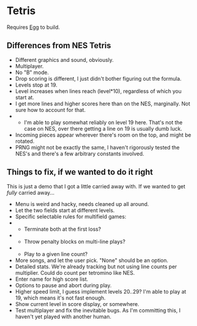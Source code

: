 # Tetris

Requires [Egg](https://github.com/aksommerville/egg) to build.

## Differences from NES Tetris

- Different graphics and sound, obviously.
- Multiplayer.
- No "B" mode.
- Drop scoring is different, I just didn't bother figuring out the formula.
- Levels stop at 19.
- Level increases when lines reach (level*10), regardless of which you start at.
- I get more lines and higher scores here than on the NES, marginally. Not sure how to account for that.
- - I'm able to play somewhat reliably on level 19 here. That's not the case on NES, over there getting a line on 19 is usually dumb luck.
- Incoming pieces appear wherever there's room on the top, and might be rotated.
- PRNG might not be exactly the same, I haven't rigorously tested the NES's and there's a few arbitrary constants involved.

## Things to fix, if we wanted to do it right

This is just a demo that I got a little carried away with.
If we wanted to get _fully_ carried away...

- Menu is weird and hacky, needs cleaned up all around.
- Let the two fields start at different levels.
- Specific selectable rules for multifield games:
- - Terminate both at the first loss?
- - Throw penalty blocks on multi-line plays?
- - Play to a given line count?
- More songs, and let the user pick. "None" should be an option.
- Detailed stats. We're already tracking but not using line counts per multiplier. Could do count per tetromino like NES.
- Enter name for high score list.
- Options to pause and abort during play.
- Higher speed limit, I guess implement levels 20..29? I'm able to play at 19, which means it's not fast enough.
- Show current level in score display, or somewhere.
- Test multiplayer and fix the inevitable bugs. As I'm committing this, I haven't yet played with another human.

